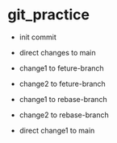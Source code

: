 # git_practice

- init commit

- direct changes to main


- change1 to feture-branch

- change2 to feture-branch

- change1 to rebase-branch

- change2 to rebase-branch

- direct change1 to main
